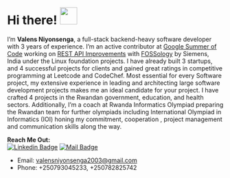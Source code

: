 # Hi there! <img src="https://raw.githubusercontent.com/MartinHeinz/MartinHeinz/master/wave.gif" width="40px">

I’m **Valens Niyonsenga**, a full-stack backend-heavy software developer with 3 years of experience. I’m an active contributor at [Google Summer of Code](https://summerofcode.withgoogle.com/) working on [REST API Improvements](https://summerofcode.withgoogle.com/programs/2024/projects/0oTx6AYV) with [FOSSology](https://www.fossology.org/) by Siemens, India under the Linux foundation projects.  I have already built 3 startups, and 4 successful projects for clients and gained great ratings in competitive programming at Leetcode and CodeChef. Most essential for every Software project, my extensive experience in leading and architecting large software development projects makes me an ideal candidate for your project. I have crafted 4 projects in the Rwandan government, education, and health sectors. Additionally, I’m a coach at Rwanda Informatics Olympiad preparing the Rwandan team for further olympiads including International Olympiad in Informatics (IOI) honing my commitment, cooperation , project management and communication skills along the way.

**Reach Me Out:<br>**
[![Linkedin Badge](https://img.shields.io/badge/-valens200-0e76a8?style=flat&labelColor=0e76a8&logo=linkedin&logoColor=white)](https://www.linkedin.com/in/valens-niyonsenga-947440228/)  [![Mail Badge](https://img.shields.io/badge/-valens200-c0392b?style=flat&labelColor=c0392b&logo=gmail&logoColor=white)](mailto:valensniyonsenga2003@gmail.com)

- Email: [valensniyonsenga2003@gmail.com](mailto:valensniyonsenga2003@gmail.com)<br>
- Phone: +250793045233, +250782825742
